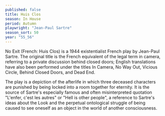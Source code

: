 ```yaml
---
published: false
title: Huis Clos
season: In House
period: Autumn
playwright: "Jean-Paul Sartre"
season_sort: 50
year: "55_56"
---
```


No Exit (French: Huis Clos) is a 1944 existentialist French play by Jean-Paul Sartre. The original title is the French equivalent of the legal term in camera, referring to a private discussion behind closed doors; English translations have also been performed under the titles In Camera, No Way Out, Vicious Circle, Behind Closed Doors, and Dead End.

The play is a depiction of the afterlife in which three deceased characters are punished by being locked into a room together for eternity. It is the source of Sartre's especially famous and often misinterpreted quotation "L'enfer, c'est les autres" or "Hell is other people", a reference to Sartre's ideas about the Look and the perpetual ontological struggle of being caused to see oneself as an object in the world of another consciousness.
